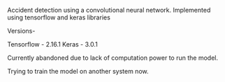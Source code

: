 Accident detection using a convolutional neural network.
Implemented using tensorflow and keras libraries

Versions-

Tensorflow - 2.16.1
Keras - 3.0.1

Currently abandoned due to lack of computation power to run the model.


Trying to train the model on another system now.
